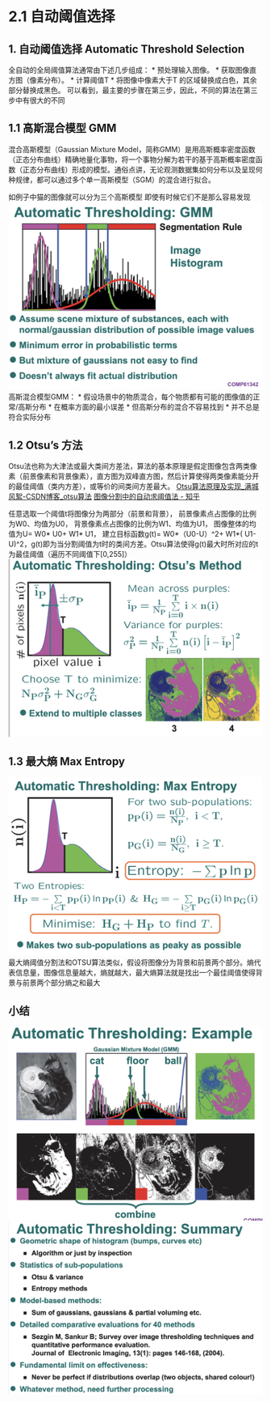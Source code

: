 # 2.1 自动阈值选择



## 1. 自动阈值选择 Automatic Threshold Selection
全自动的全局阈值算法通常由下述几步组成：
	* 预处理输入图像。
	* 获取图像直方图（像素分布）。
	* 计算阈值T
	* 将图像中像素大于T 的区域替换成白色，其余部分替换成黑色。
可以看到，最主要的步骤在第三步，因此，不同的算法在第三步中有很大的不同

## 1.1 高斯混合模型 GMM
混合高斯模型（Gaussian Mixture Model，简称GMM）是用高斯概率密度函数（正态分布曲线）精确地量化事物，将一个事物分解为若干的基于高斯概率密度函数（正态分布曲线）形成的模型。通俗点讲，无论观测数据集如何分布以及呈现何种规律，都可以通过多个单一高斯模型（SGM）的混合进行拟合。

如例子中猫的图像就可以分为三个高斯模型 即使有时候它们不是那么容易发现
![](2.1%20%E8%87%AA%E5%8A%A8%E9%98%88%E5%80%BC%E9%80%89%E6%8B%A9/%E6%88%AA%E5%B1%8F2021-04-14%2015.14.24.png)
高斯混合模型GMM：
	* 假设场景中的物质混合，每个物质都有可能的图像值的正常/高斯分布
	* 在概率方面的最小误差
	* 但高斯分布的混合不容易找到
	* 并不总是符合实际分布


## 1.2 Otsu’s 方法
Otsu法也称为大津法或最大类间方差法，算法的基本原理是假定图像包含两类像素（前景像素和背景像素），直方图为双峰直方图，然后计算使得两类像素能分开的最佳阈值（类内方差），或等价的间类间方差最大。
[Otsu算法原理及实现_满城风絮-CSDN博客_otsu算法](https://blog.csdn.net/piaoxuezhong/article/details/78302893)
[图像分割中的自动求阈值法 - 知乎](https://zhuanlan.zhihu.com/p/29737193)

任意选取一个阈值t将图像分为两部分（前景和背景），
前景像素点占图像的比例为W0、均值为U0，
背景像素点占图像的比例为W1、均值为U1，
图像整体的均值为U= W0* U0+ W1* U1，
建立目标函数g(t)= W0*（U0-U）^2+ W1*( U1-U)^2，g(t)即为当分割阈值为t时的类间方差。Otsu算法使得g(t)最大时所对应的t为最佳阈值（遍历不同阈值下[0,255]）
![](2.1%20%E8%87%AA%E5%8A%A8%E9%98%88%E5%80%BC%E9%80%89%E6%8B%A9/%E6%88%AA%E5%B1%8F2021-04-14%2016.11.00.png)



## 1.3 最大熵 Max Entropy
![](2.1%20%E8%87%AA%E5%8A%A8%E9%98%88%E5%80%BC%E9%80%89%E6%8B%A9/%E6%88%AA%E5%B1%8F2021-04-14%2016.11.47.png)
最大熵阈值分割法和OTSU算法类似，假设将图像分为背景和前景两个部分。熵代表信息量，图像信息量越大，熵就越大，最大熵算法就是找出一个最佳阈值使得背景与前景两个部分熵之和最大



## 小结
![](2.1%20%E8%87%AA%E5%8A%A8%E9%98%88%E5%80%BC%E9%80%89%E6%8B%A9/%E6%88%AA%E5%B1%8F2021-04-14%2016.23.55.png)
![](2.1%20%E8%87%AA%E5%8A%A8%E9%98%88%E5%80%BC%E9%80%89%E6%8B%A9/%E6%88%AA%E5%B1%8F2021-04-14%2019.09.50.png)